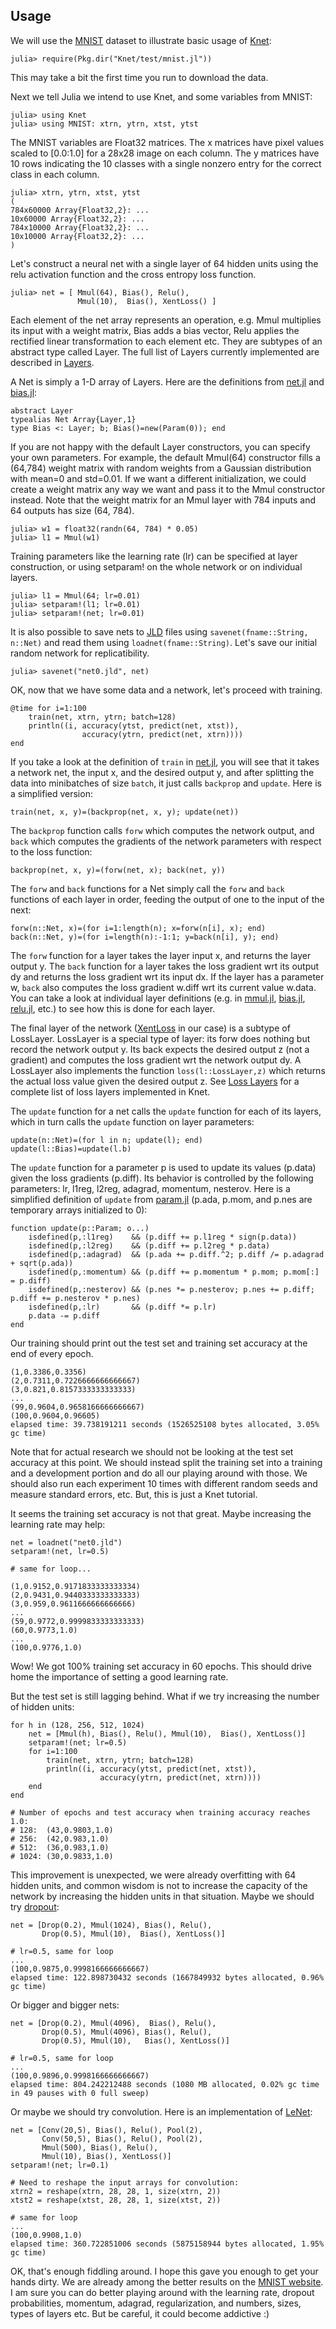 ## Usage

We will use the [MNIST](http://yann.lecun.com/exdb/mnist) dataset to
illustrate basic usage of
[Knet](https://github.com/denizyuret/Knet.jl):

```
julia> require(Pkg.dir("Knet/test/mnist.jl"))
```

This may take a bit the first time you run to download the data.

Next we tell Julia we intend to use Knet, and some variables from
MNIST:

```
julia> using Knet
julia> using MNIST: xtrn, ytrn, xtst, ytst
```

The MNIST variables are Float32 matrices.  The x matrices have pixel
values scaled to [0.0:1.0] for a 28x28 image on each column.  The y
matrices have 10 rows indicating the 10 classes with a single nonzero
entry for the correct class in each column.

```
julia> xtrn, ytrn, xtst, ytst
(
784x60000 Array{Float32,2}: ...
10x60000 Array{Float32,2}: ...
784x10000 Array{Float32,2}: ...
10x10000 Array{Float32,2}: ...
)
```

Let's construct a neural net with a single layer of 64 hidden units
using the relu activation function and the cross entropy loss function.

```
julia> net = [ Mmul(64), Bias(), Relu(),
               Mmul(10),  Bias(), XentLoss() ]
```

Each element of the net array represents an operation, e.g. Mmul
multiplies its input with a weight matrix, Bias adds a bias vector,
Relu applies the rectified linear transformation to each element etc.
They are subtypes of an abstract type called Layer.  The full list of
Layers currently implemented are described in [Layers](layers.md).

A Net is simply a 1-D array of Layers.  Here are the definitions from
[net.jl](https://github.com/denizyuret/Knet.jl/blob/master/src/net.jl) and 
[bias.jl](https://github.com/denizyuret/Knet.jl/blob/master/src/bias.jl):

```
abstract Layer
typealias Net Array{Layer,1}
type Bias <: Layer; b; Bias()=new(Param(0)); end
```

If you are not happy with the default Layer constructors, you can
specify your own parameters.  For example, the default Mmul(64)
constructor fills a (64,784) weight matrix with random weights from a
Gaussian distribution with mean=0 and std=0.01.  If we want a
different initialization, we could create a weight matrix any way we
want and pass it to the Mmul constructor instead.  Note that the
weight matrix for an Mmul layer with 784 inputs and 64 outputs has
size (64, 784).

```
julia> w1 = float32(randn(64, 784) * 0.05)
julia> l1 = Mmul(w1)
```

Training parameters like the learning rate (lr) can be specified at
layer construction, or using setparam! on the whole network or on
individual layers.

```
julia> l1 = Mmul(64; lr=0.01)
julia> setparam!(l1; lr=0.01)
julia> setparam!(net; lr=0.01)
```

It is also possible to save nets to
[JLD](https://github.com/timholy/HDF5.jl) files using
`savenet(fname::String, n::Net)` and read them using
`loadnet(fname::String)`.  Let's save our initial random network for
replicatibility.

```
julia> savenet("net0.jld", net)
```

OK, now that we have some data and a network, let's proceed with training.

```
@time for i=1:100
    train(net, xtrn, ytrn; batch=128)
    println((i, accuracy(ytst, predict(net, xtst)), 
                accuracy(ytrn, predict(net, xtrn))))
end
```

If you take a look at the definition of `train` in
[net.jl](https://github.com/denizyuret/Knet.jl/blob/master/src/net.jl),
you will see that it takes a network net, the input x, and the desired
output y, and after splitting the data into minibatches of size
`batch`, it just calls `backprop` and `update`.  Here is a simplified
version:

```
train(net, x, y)=(backprop(net, x, y); update(net))
```

The `backprop` function calls `forw` which computes the network
output, and `back` which computes the gradients of the network
parameters with respect to the loss function:

```
backprop(net, x, y)=(forw(net, x); back(net, y))
```

The `forw` and `back` functions for a Net simply call the `forw` and
`back` functions of each layer in order, feeding the output of one to
the input of the next:

```
forw(n::Net, x)=(for i=1:length(n); x=forw(n[i], x); end)
back(n::Net, y)=(for i=length(n):-1:1; y=back(n[i], y); end)
```

The `forw` function for a layer takes the layer input x, and returns
the layer output y.  The `back` function for a layer takes the loss
gradient wrt its output dy and returns the loss gradient wrt its input
dx.  If the layer has a parameter w, `back` also computes the loss
gradient w.diff wrt its current value w.data.  You can take a look at
individual layer definitions (e.g. in
[mmul.jl](https://github.com/denizyuret/Knet.jl/blob/master/src/mmul.jl),
[bias.jl](https://github.com/denizyuret/Knet.jl/blob/master/src/bias.jl),
[relu.jl](https://github.com/denizyuret/Knet.jl/blob/master/src/relu.jl),
etc.) to see how this is done for each layer.

The final layer of the network
([XentLoss](https://github.com/denizyuret/Knet.jl/blob/master/src/xentloss.jl)
in our case) is a subtype of LossLayer.  LossLayer is a special type
of layer: its forw does nothing but record the network output y.  Its
back expects the desired output z (not a gradient) and computes the
loss gradient wrt the network output dy.  A LossLayer also implements
the function `loss(l::LossLayer,z)` which returns the actual loss
value given the desired output z.  See [Loss Layers](loss.md) for a
complete list of loss layers implemented in Knet.

The `update` function for a net calls the `update` function for each
of its layers, which in turn calls the `update` function on layer
parameters:

```
update(n::Net)=(for l in n; update(l); end)
update(l::Bias)=update(l.b)
```

The `update` function for a parameter p is used to update its values
(p.data) given the loss gradients (p.diff).  Its behavior is
controlled by the following parameters: lr, l1reg, l2reg, adagrad,
momentum, nesterov.  Here is a simplified definition of `update` from
[param.jl](https://github.com/denizyuret/Knet.jl/blob/master/src/param.jl)
(p.ada, p.mom, and p.nes are temporary arrays initialized to 0):

```
function update(p::Param; o...)
    isdefined(p,:l1reg)    && (p.diff += p.l1reg * sign(p.data))
    isdefined(p,:l2reg)    && (p.diff += p.l2reg * p.data)
    isdefined(p,:adagrad)  && (p.ada += p.diff.^2; p.diff /= p.adagrad + sqrt(p.ada))
    isdefined(p,:momentum) && (p.diff += p.momentum * p.mom; p.mom[:] = p.diff)
    isdefined(p,:nesterov) && (p.nes *= p.nesterov; p.nes += p.diff; p.diff += p.nesterov * p.nes)
    isdefined(p,:lr)       && (p.diff *= p.lr)
    p.data -= p.diff
end
```

Our training should print out the test set and training set accuracy
at the end of every epoch.

```
(1,0.3386,0.3356)
(2,0.7311,0.7226666666666667)
(3,0.821,0.8157333333333333)
...
(99,0.9604,0.9658166666666667)
(100,0.9604,0.96605)
elapsed time: 39.738191211 seconds (1526525108 bytes allocated, 3.05% gc time)
```

Note that for actual research we should not be looking at the test set
accuracy at this point.  We should instead split the training set into
a training and a development portion and do all our playing around
with those.  We should also run each experiment 10 times with
different random seeds and measure standard errors, etc.  But, this is
just a Knet tutorial.

It seems the training set accuracy is not that great.  Maybe
increasing the learning rate may help:

```
net = loadnet("net0.jld")
setparam!(net, lr=0.5)

# same for loop...

(1,0.9152,0.9171833333333334)
(2,0.9431,0.9440333333333333)
(3,0.959,0.9611666666666666)
...
(59,0.9772,0.9999833333333333)
(60,0.9773,1.0)
...
(100,0.9776,1.0)
```

Wow!  We got 100% training set accuracy in 60 epochs.  This should
drive home the importance of setting a good learning rate.

But the test set is still lagging behind.  What if we try increasing
the number of hidden units:

```
for h in (128, 256, 512, 1024)
    net = [Mmul(h), Bias(), Relu(), Mmul(10),  Bias(), XentLoss()]
    setparam!(net; lr=0.5)
    for i=1:100
        train(net, xtrn, ytrn; batch=128)
        println((i, accuracy(ytst, predict(net, xtst)), 
                    accuracy(ytrn, predict(net, xtrn))))
    end
end

# Number of epochs and test accuracy when training accuracy reaches 1.0:
# 128:  (43,0.9803,1.0)
# 256:  (42,0.983,1.0)
# 512:  (36,0.983,1.0)
# 1024: (30,0.9833,1.0)
```

This improvement is unexpected, we were already overfitting with 64
hidden units, and common wisdom is not to increase the capacity of the
network by increasing the hidden units in that situation.  Maybe we
should try [dropout](http://jmlr.org/papers/v15/srivastava14a.html):

```
net = [Drop(0.2), Mmul(1024), Bias(), Relu(), 
       Drop(0.5), Mmul(10),  Bias(), XentLoss()]

# lr=0.5, same for loop
...
(100,0.9875,0.9998166666666667)
elapsed time: 122.898730432 seconds (1667849932 bytes allocated, 0.96% gc time)
```

Or bigger and bigger nets:

```
net = [Drop(0.2), Mmul(4096),  Bias(), Relu(), 
       Drop(0.5), Mmul(4096), Bias(), Relu(), 
       Drop(0.5), Mmul(10),   Bias(), XentLoss()]

# lr=0.5, same for loop
...
(100,0.9896,0.9998166666666667)
elapsed time: 804.242212488 seconds (1080 MB allocated, 0.02% gc time in 49 pauses with 0 full sweep)
```

Or maybe we should try convolution.  Here is an implementation of
[LeNet](http://yann.lecun.com/exdb/lenet):

```
net = [Conv(20,5), Bias(), Relu(), Pool(2),
       Conv(50,5), Bias(), Relu(), Pool(2),
       Mmul(500), Bias(), Relu(),
       Mmul(10), Bias(), XentLoss()]
setparam!(net; lr=0.1)

# Need to reshape the input arrays for convolution:
xtrn2 = reshape(xtrn, 28, 28, 1, size(xtrn, 2))
xtst2 = reshape(xtst, 28, 28, 1, size(xtst, 2))

# same for loop
...
(100,0.9908,1.0)
elapsed time: 360.722851006 seconds (5875158944 bytes allocated, 1.95% gc time)
```

OK, that's enough fiddling around.  I hope this gave you enough to get
your hands dirty.  We are already among the better results on the
[MNIST website](http://yann.lecun.com/exdb/mnist).  I am sure you can
do better playing around with the learning rate, dropout
probabilities, momentum, adagrad, regularization, and numbers, sizes,
types of layers etc.  But be careful, it could become addictive :)
